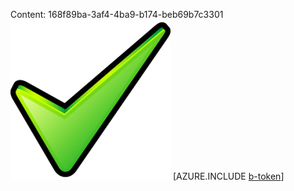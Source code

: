 Content: 168f89ba-3af4-4ba9-b174-beb69b7c3301![image](42de7bed-5360-4633-b39d-eaee8b28865c.png)
[AZURE.INCLUDE [b-token](1b543489-28a1-498f-ba4a-981dd970fa8b.md)]
